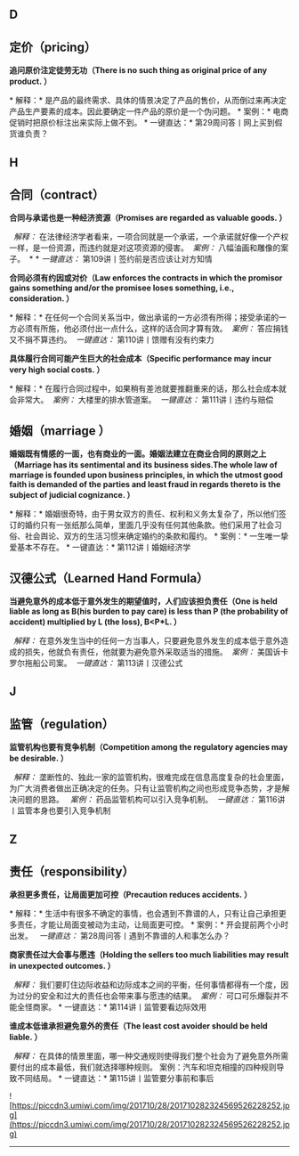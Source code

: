 ## D

## 定价（pricing）

 **追问原价注定徒劳无功（There is no such thing as original price of any product. ）**

 * 解释：* 是产品的最终需求、具体的情景决定了产品的售价，从而倒过来再决定产品生产要素的成本。因此要确定一件产品的原价是一个伪问题。 * 案例：* 电商促销时把原价标注出来实际上做不到。 * 一键直达：* 第29周问答丨网上买到假货谁负责？

## H

## 合同（contract）

 **合同与承诺也是一种经济资源（Promises are regarded as valuable goods. ）**

  *解释：* 在法律经济学者看来，一项合同就是一个承诺，一个承诺就好像一个产权一样，是一份资源，而违约就是对这项资源的侵害。  *案例：* 八幅油画和雕像的案子。  * *  *一键直达：* 第109讲丨签约前是否应该让对方知情

 **合同必须有约因或对价（Law enforces the contracts in which the promisor gains something and/or the promisee loses something, i.e., consideration. ）**

 * 解释：* 在任何一个合同关系当中，做出承诺的一方必须有所得；接受承诺的一方必须有所施，他必须付出一点什么，这样的话合同才算有效。  *案例：* 答应捐钱又不捐不算违约。  *一键直达：* 第110讲丨馈赠有没有约束力

 **具体履行合同可能产生巨大的社会成本（Specific performance may incur very high social costs. ）**

 * 解释：* 在履行合同过程中，如果稍有差池就要推翻重来的话，那么社会成本就会非常大。  *案例：* 大楼里的排水管道案。  *一键直达：* 第111讲丨违约与赔偿

## 婚姻（marriage ）

 **婚姻既有情感的一面，也有商业的一面。婚姻法建立在商业合同的原则之上（Marriage has its sentimental and its business sides.The whole law of marriage is founded upon business principles, in which the utmost good faith is demanded of the parties and least fraud in regards thereto is the subject of judicial cognizance. ）**

 * 解释：* 婚姻很奇特，由于男女双方的责任、权利和义务太复杂了，所以他们签订的婚约只有一张纸那么简单，里面几乎没有任何其他条款。他们采用了社会习俗、社会舆论、双方的生活习惯来确定婚约的条款和履约。 * 案例：* 一生唯一挚爱基本不存在。 * 一键直达：* 第112讲丨婚姻经济学

## 汉德公式（Learned Hand Formula）

 **当避免意外的成本低于意外发生的期望值时，人们应该担负责任（One is held liable as long as B(his burden to pay care) is less than P (the probability of accident) multiplied by L (the loss), B<P*L. ）**

  *解释：* 在意外发生当中的任何一方当事人，只要避免意外发生的成本低于意外造成的损失，他就负有责任，他就要为避免意外采取适当的措施。  *案例：* 美国诉卡罗尔拖船公司案。  *一键直达：* 第113讲丨汉德公式

## J

## 监管（regulation）

 **监管机构也要有竞争机制（Competition among the regulatory agencies may be desirable. ）**

  *解释：* 垄断性的、独此一家的监管机构，很难完成在信息高度复杂的社会里面，为广大消费者做出正确决定的任务。只有让监管机构之间也形成竞争态势，才是解决问题的思路。   *案例：* 药品监管机构可以引入竞争机制。  *一键直达：* 第116讲丨监管本身也要引入竞争机制

## Z

## 责任（responsibility）

 **承担更多责任，让局面更加可控（Precaution reduces accidents. ）**

 * 解释：* 生活中有很多不确定的事情，也会遇到不靠谱的人，只有让自己承担更多责任，才能让局面变被动为主动，让局面更可控。 * 案例：* 开会提前两个小时出发。   *一键直达：* 第28周问答丨遇到不靠谱的人和事怎么办？

 **商家责任过大会事与愿违（Holding the sellers too much liabilities may result in unexpected outcomes. ）**

  *解释：* 我们要盯住边际收益和边际成本之间的平衡，任何事情都得有一个度，因为过分的安全和过大的责任也会带来事与愿违的结果。  *案例：* 可口可乐爆裂并不能全怪商家。 * 一键直达：* 第114讲丨监管要看边际效用

 **谁成本低谁承担避免意外的责任（The least cost avoider should be held liable. ）**

  *解释：* 在具体的情景里面，哪一种交通规则使得我们整个社会为了避免意外所需要付出的成本最低，我们就选择哪种规则。 案例：汽车和坦克相撞的四种规则导致不同结局。 * 一键直达：* 第115讲丨监管要分事前和事后

![https://piccdn3.umiwi.com/img/201710/28/201710282324569526228252.jpg](https://piccdn3.umiwi.com/img/201710/28/201710282324569526228252.jpg)

---

